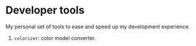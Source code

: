 # Developer tools

My personal set of tools to ease and speed up my development experience.

1. `colorizer`: color model converter.
